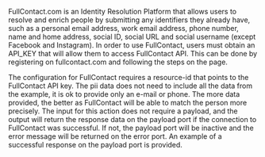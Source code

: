 FullContact.com is an Identity Resolution Platform that allows users to resolve and enrich people by submitting any identifiers they already have, such as a personal email address, work email address, phone number, name and home address, social ID, social URL and social username (except Facebook and Instagram). In order to use FullContact, users must obtain an API_KEY that will allow them to access FullContact API. This can be done by registering on fullcontact.com and following the steps on the page.

The configuration for FullContact requires a resource-id that points to the FullContact API key. The pii data does not need to include all the data from the example, it is ok to provide only an e-mail or phone. The more data provided, the better as FullContact will be able to match the person more precisely. The input for this action does not require a payload, and the output will return the response data on the payload port if the connection to FullContact was successful. If not, the payload port will be inactive and the error message will be returned on the error port. An example of a successful response on the payload port is provided.